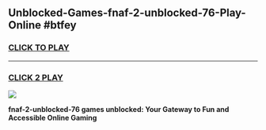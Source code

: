 
## Unblocked-Games-fnaf-2-unblocked-76-Play-Online #btfey
<h3>
<a href="https://news.freeplayer.one?title=fnaf-2-unblocked-76&ref=3">CLICK TO PLAY</a></h3>
<hr>

<h3>
<a href="https://news.freeplayer.one?title=fnaf-2-unblocked-76&ref=3">CLICK 2 PLAY</a>
  
</h3>

<a href="https://news.freeplayer.one?title=fnaf-2-unblocked-76&ref=3"><img src="https://clearcache.store/games.png"></a>


**fnaf-2-unblocked-76 games unblocked: Your Gateway to Fun and Accessible Online Gaming**
